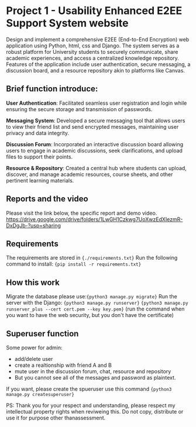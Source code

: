 # Project 1 - Usability Enhanced E2EE Support System website
Design and implement a comprehensive E2EE (End-to-End Encryption) web application using Python, html, css and Django. The system serves as a robust platform for University students to securely communicate, share academic experiences, and access a centralized knowledge repository. Features of the application include user authentication, secure messaging, a discussion board, and a resource repository akin to platforms like Canvas. 

## Brief function introduce:
**User Authentication**: Facilitated seamless user registration and login while ensuring the secure storage and transmission of passwords.  

**Messaging System**: Developed a secure messaging tool that allows users to view their friend list and send encrypted messages, maintaining user privacy and data integrity.  

**Discussion Forum**: Incorporated an interactive discussion board allowing users to engage in academic discussions, seek clarifications, and upload files to support their points.  

**Resource & Repository**: Created a central hub where students can upload, discover, and manage academic resources, course sheets, and other pertinent learning materials.

## Reports and the video
Please visit the link below, the specific report and demo video. 
https://drive.google.com/drive/folders/1LwGH1Czkwg7UoXwzEdXIezmR-DxDgJb-?usp=sharing


## Requirements
The requirements are stored in ```{./requirements.txt}```
Run the following command to install:
```{pip install -r requirements.txt}```

## How this work
Migrate the database please use:```{python3 manage.py migrate}```
Run the server with the Django: ```{python3 manage.py runserver}```
```{python3 manage.py runserver_plus --cert cert.pem --key key.pem}```
(run the command when you want to have the web security, but you don't have the certificate)

## Superuser function
Some power for admin:
- add/delete user
- create a realtionship with friend A and B
- mute user in the discussion forum, chat, resource and repository
- But you cannot see all of the messages and password as plaintext. 

If you want, please create the spueruser use this command
```{python3 manage.py createsuperuser}```

PS: Thank you for your respect and understanding, please respect my intellectual property rights when reviweing this. Do not copy, distribute or use it for purpose other thanassessment. 

